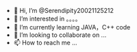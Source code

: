 - 👋 Hi, I’m @Serendipity20021125212
- 👀 I’m interested in 。。。。
- 🌱 I’m currently learning JAVA，C++ code
- 💞️ I’m looking to collaborate on ...
- 📫 How to reach me ...

<!---
Serendipity20021125212/Serendipity20021125212 is a ✨ special ✨ repository because its `README.md` (this file) appears on your GitHub profile.
You can click the Preview link to take a look at your changes.
--->
